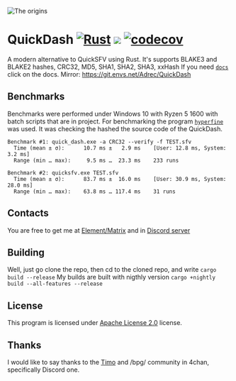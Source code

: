 ![The origins](https://raw.githubusercontent.com/AndreVuillemot160/QuickDash/main/1620228832249.jpg)


# QuickDash [![Rust](https://github.com/AndreVuillemot160/QuickDash/actions/workflows/rust.yml/badge.svg)](https://github.com/AndreVuillemot160/QuickDash/actions/workflows/rust.yml) [![](https://meritbadge.herokuapp.com/quick_dash)](https://crates.io/crates/quick_dash) [![codecov](https://codecov.io/gh/AndreVuillemot160/QuickDash/branch/main/graph/badge.svg?token=YA4NPM8NPJ)](https://codecov.io/gh/AndreVuillemot160/QuickDash)
A modern alternative to QuickSFV using Rust. It's supports BLAKE3 and BLAKE2 hashes, CRC32, MD5, SHA1, SHA2, SHA3, xxHash
If you need [`docs`](https://github.com/AndreVuillemot160/QuickDash/blob/main/DOCS.md) click on the docs.
Mirror: https://git.envs.net/Adrec/QuickDash

## Benchmarks
Benchmarks were performed under Windows 10 with Ryzen 5 1600 with batch scripts that are in project.
For benchmarking the program [`hyperfine`](https://github.com/sharkdp/hyperfine) was used.
It was checking the hashed the source code of the QuickDash.

```
Benchmark #1: quick_dash.exe -a CRC32 --verify -f TEST.sfv
  Time (mean ± σ):      10.7 ms ±   2.9 ms    [User: 12.8 ms, System: 3.2 ms]
  Range (min … max):     9.5 ms …  23.3 ms    233 runs

Benchmark #2: quicksfv.exe TEST.sfv
  Time (mean ± σ):      83.7 ms ±  16.0 ms    [User: 30.9 ms, System: 28.0 ms]
  Range (min … max):    63.8 ms … 117.4 ms    31 runs
```

## Contacts
You are free to get me at [Element/Matrix](https://matrix.to/#/@cerda:envs.net) and in [Discord server](https://discord.gg/cJFekwznKt)

## Building
Well, just go clone the repo, then cd to the cloned repo, and write `cargo build --release`
My builds are built with nigthly version `cargo +nightly build --all-features --release`

## License
This program is licensed under [Apache License 2.0](https://choosealicense.com/licenses/apache-2.0/) license.

## Thanks
I would like to say thanks to the [Timo](https://github.com/timokoesters) and /bpg/ community in 4chan, specifically Discord one.
